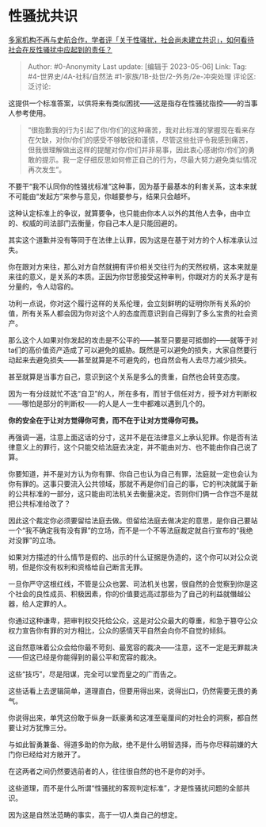 # 性骚扰共识
[多家机构不再与史航合作，学者评「关于性骚扰，社会尚未建立共识」，如何看待社会在反性骚扰中应起到的责任？](https://www.zhihu.com/question/599195837/answer/3014751915)

> Author: #0-Anonymity
> Last update: [编辑于 2023-05-06]
> Link:
> Tag: #4-世界史/4A-社科/自然法 #1-家族/1B-处世/2-外务/2e-冲突处理 
> 评论区:
> 泛讨论:

这提供一个标准答案，以供将来有类似困扰——这是指存在性骚扰指控——的当事人参考使用。

> “很抱歉我的行为引起了你/你们的这种痛苦，我对此标准的掌握现在看来存在欠缺，对你/你们的感受不够敏锐和谨慎，尽管这些批评令我感到痛苦，但我很理解做出这样的提醒对你/你们并非易事，因此衷心感谢你/你们的勇敢的提示。我一定仔细反思如何修正自己的行为，尽最大努力避免类似情况再次发生”。

不要干“我不认同你的性骚扰标准”这种事，因为基于最基本的利害关系，这本来就不可能由“发起方”来参与意见，你越要参与，结果只会越坏。

这种认定标准上的争议，就算要争，也只能由你本人以外的其他人去争，由中立的、权威的司法部门去衡量，你自己本人是只能回避的。

其实这个道歉并没有等同于在法律上认罪，因为这是在基于对方的个人标准承认过失。

你在跟对方来往，那么对方自然就拥有评价相关交往行为的天然权柄，这本来就是来往的意义，是关系的本质。正因为你甘愿接受这种审判，你跟对方的关系才是有分量的，令人动容的。

功利一点说，你对这个履行这样的关系伦理，会立刻鲜明的证明你所有关系的价值，所有关系人都会因为你对这个人的态度而意识到自己得到了多么宝贵的社会资产。

那么这个人如果对你发起的攻击是不公平的——甚至只要是可抵御的——就等于对ta们的高价值资产造成了可以避免的威胁。既然是可以避免的损失，大家自然要行动起来去避免损失——甚至就算是不可避免的，也自然会有人去尽力减少损失。

甚至就算是当事方自己，意识到这个关系是多么的贵重，自然也会转变态度。

因为一有分歧就忙不迭“自卫”的人，所在多有，而甘于信任对方，授予对方判断权——哪怕是部分的判断权——的人是人一生中都难以遇到几个的。

**你的安全在于让对方觉得你可贵，而不在于让对方觉得你可畏。**

再强调一遍，注意上面这话的分寸，这并不是在法律意义上承认犯罪。你是否有法律意义上的罪行，这个只能交给法庭去决定，并不能由对方、也不能由你自己说了算。

你要知道，并不是对方认为你有罪、你自己也认为自己有罪，法庭就一定也会认为你有罪的。这事只要流入公共领域，那就不再是你们自己的事，它的判决就属于新的公共标准的一部分，这只能由司法机关去衡量决定。否则你们俩一合作岂不是就把公共标准给改了？

因此这个裁定你必须要留给法庭去做。但留给法庭去做决定的意思，是你自己要站一个“我不确定我有没有罪”的立场，而不是一个不等法庭裁定就自行宣布的“我绝对没罪”的立场。

如果对方描述的什么情节是假的、出示的什么证据是伪造的，这个你可以对公众说明，但是你没有权利和资格给自己断言无罪。

一旦你严守这根红线，不管是公众也罢、司法机关也罢，很自然的会觉察到你是这个社会的良性成员、积极因素，你的价值要远高过那些为了自己的利益就僭越公器，给人定罪的人。

你通过这种谦卑，把审判权交托给公众，这是对公众最大的尊重，和急于篡夺公众权力宣告你有罪的对方相比，公众的感情天平自然会向你不自觉的倾斜。

这自然意味着公众会给你最不苛刻、最宽容的裁决——注意，这不一定是无罪裁决——但这已经是你能得到的最公平和宽容的裁决。

这些“技巧”，尽是阳谋，完全可以堂而皇之的广而告之。

这些话看上去逻辑简单，道理直白，但要用得出来，说得出口，仍然需要无畏的勇气。

你说得出来，单凭这份敢于纵身一跃豪勇和这准至毫厘间的对社会的洞察，都自然要让对方犹豫三分。

与如此智勇兼备、得道多助的你为敌，绝不是什么明智选择，而与你尽释前嫌的大门你已经给对方敞开了。

在这两者之间仍然要选前者的人，往往很自然的也不是你的对手。

这些道理，而不是什么所谓“性骚扰的客观判定标准”，才是性骚扰问题的全部共识。

因为这是自然法范畴的事实，高于一切人类自己的想定。